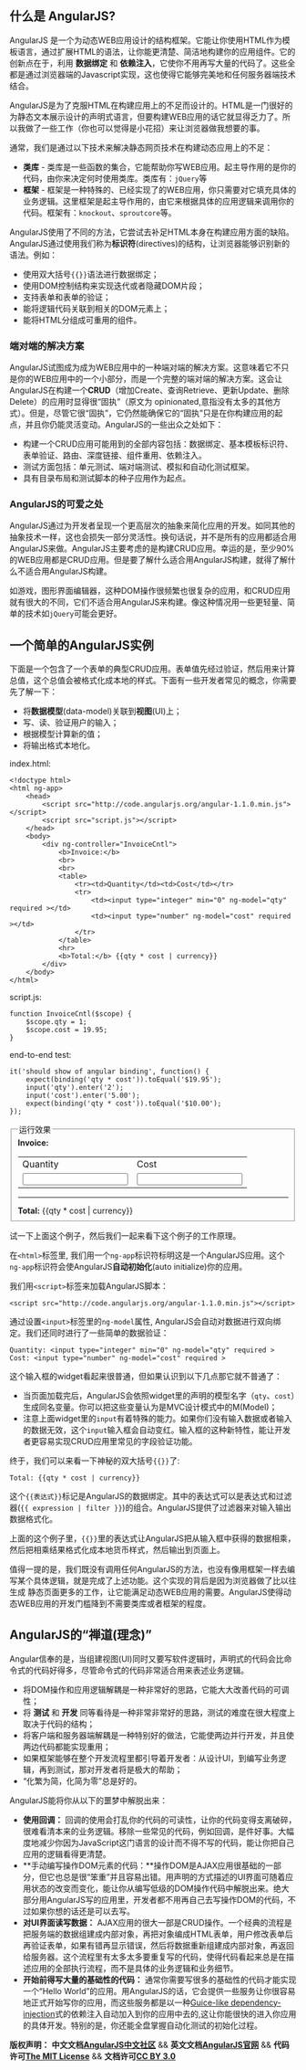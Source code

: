 ## 什么是 AngularJS?

AngularJS 是一个为动态WEB应用设计的结构框架。它能让你使用HTML作为模板语言，通过扩展HTML的语法，让你能更清楚、简洁地构建你的应用组件。它的创新点在于，利用 **数据绑定** 和 **依赖注入**，它使你不用再写大量的代码了。这些全都是通过浏览器端的Javascript实现，这也使得它能够完美地和任何服务器端技术结合。

AngularJS是为了克服HTML在构建应用上的不足而设计的。HTML是一门很好的为静态文本展示设计的声明式语言，但要构建WEB应用的话它就显得乏力了。所以我做了一些工作（你也可以觉得是小花招）来让浏览器做我想要的事。<!--more-->

通常，我们是通过以下技术来解决静态网页技术在构建动态应用上的不足：

*   **类库** - 类库是一些函数的集合，它能帮助你写WEB应用。起主导作用的是你的代码，由你来决定何时使用类库。类库有：`jQuery`等
*   **框架** - 框架是一种特殊的、已经实现了的WEB应用，你只需要对它填充具体的业务逻辑。这里框架是起主导作用的，由它来根据具体的应用逻辑来调用你的代码。框架有：`knockout`、`sproutcore`等。

AngularJS使用了不同的方法，它尝试去补足HTML本身在构建应用方面的缺陷。AngularJS通过使用我们称为**标识符**(directives)的结构，让浏览器能够识别新的语法。例如：

*   使用双大括号`{{}}`语法进行数据绑定；
*   使用DOM控制结构来实现迭代或者隐藏DOM片段；
*   支持表单和表单的验证；
*   能将逻辑代码关联到相关的DOM元素上；
*   能将HTML分组成可重用的组件。

### 端对端的解决方案

AngularJS试图成为成为WEB应用中的一种端对端的解决方案。这意味着它不只是你的WEB应用中的一个小部分，而是一个完整的端对端的解决方案。这会让AngularJS在构建一个**CRUD**（增加Create、查询Retrieve、更新Update、删除Delete）的应用时显得很“固执”（原文为 opinionated,意指没有太多的其他方式）。但是，尽管它很“固执”，它仍然能确保它的“固执”只是在你构建应用的起点，并且你仍能灵活变动。AngularJS的一些出众之处如下：

*   构建一个CRUD应用可能用到的全部内容包括：数据绑定、基本模板标识符、表单验证、路由、深度链接、组件重用、依赖注入。
*   测试方面包括：单元测试、端对端测试、模拟和自动化测试框架。
*   具有目录布局和测试脚本的种子应用作为起点。

### AngularJS的可爱之处

AngularJS通过为开发者呈现一个更高层次的抽象来简化应用的开发。如同其他的抽象技术一样，这也会损失一部分灵活性。换句话说，并不是所有的应用都适合用AngularJS来做。AngularJS主要考虑的是构建CRUD应用。幸运的是，至少90%的WEB应用都是CRUD应用。但是要了解什么适合用AngularJS构建，就得了解什么不适合用AngularJS构建。

如游戏，图形界面编辑器，这种DOM操作很频繁也很复杂的应用，和CRUD应用就有很大的不同，它们不适合用AngularJS来构建。像这种情况用一些更轻量、简单的技术如`jQuery`可能会更好。

## 一个简单的AngularJS实例

下面是一个包含了一个表单的典型CRUD应用。表单值先经过验证，然后用来计算总值，这个总值会被格式化成本地的样式。下面有一些开发者常见的概念，你需要先了解一下：

*   将**数据模型**(data-model)关联到**视图**(UI)上；
*   写、读、验证用户的输入；
*   根据模型计算新的值；
*   将输出格式本地化。

index.html:

    <!doctype html>
    <html ng-app>
        <head>
            <script src="http://code.angularjs.org/angular-1.1.0.min.js"></script>
            <script src="script.js"></script>
        </head>
        <body>
            <div ng-controller="InvoiceCntl">
                <b>Invoice:</b>
                <br>
                <br>
                <table>
                    <tr><td>Quantity</td><td>Cost</td></tr>
                    <tr>
                        <td><input type="integer" min="0" ng-model="qty" required ></td>
                        <td><input type="number" ng-model="cost" required ></td>
                    </tr>
                </table>
                <hr>
                <b>Total:</b> {{qty * cost | currency}}
            </div>
        </body>
    </html>
    

script.js:

    function InvoiceCntl($scope) {
        $scope.qty = 1;
        $scope.cost = 19.95;
    }
    

end-to-end test:

    it('should show of angular binding', function() {
        expect(binding('qty * cost')).toEqual('$19.95');
        input('qty').enter('2');
        input('cost').enter('5.00');
        expect(binding('qty * cost')).toEqual('$10.00');
    });
    
<script type="text/javascript">function InvoiceCntl($scope){$scope.qty = 1;$scope.cost = 19.95;}</script>
<fieldset class="angularjs-demo" ng-app>
  <legend>运行效果</legend>
  <div ng-controller="InvoiceCntl">
    <b>Invoice:</b>
    <table>
      <tr>
        <td>
          Quantity
        </td>
        <td>
          Cost
        </td>
      </tr>
      <tr>
        <td>
          <input type="integer" min="0" ng-model="qty" required />
        </td>
        <td>
          <input type="number" ng-model="cost" required />
        </td>
      </tr>
    </table>
    <hr />
    <b>Total:</b> {{qty * cost | currency}}
  </div>
</fieldset>

试一下上面这个例子，然后我们一起来看下这个例子的工作原理。

在`<html>`标签里, 我们用一个`ng-app`标识符标明这是一个AngularJS应用。这个`ng-app`标识符会使AngularJS**自动初始化**(auto initialize)你的应用。

我们用`<script>`标签来加载AngularJS脚本：

    <script src="http://code.angularjs.org/angular-1.1.0.min.js"></script>

通过设置`<input>`标签里的`ng-model`属性, AngularJS会自动对数据进行双向绑定。我们还同时进行了一些简单的数据验证：

    Quantity: <input type="integer" min="0" ng-model="qty" required >
    Cost: <input type="number" ng-model="cost" required >

这个输入框的widget看起来很普通，但如果认识到以下几点那它就不普通了：

*   当页面加载完后，AngularJS会依照widget里的声明的模型名字（`qty`、`cost`）生成同名变量。你可以把这些变量认为是MVC设计模式中的M(Model)；
*   注意上面widget里的`input`有着特殊的能力。如果你们没有输入数据或者输入的数据无效，这个`input`输入框会自动变红。输入框的这种新特性，能让开发者更容易实现CRUD应用里常见的字段验证功能。

终于，我们可以来看一下神秘的双大括号`{{}}`了:

    Total: {{qty * cost | currency}}

这个`{{表达式}}`标记是AngularJS的数据绑定。其中的表达式可以是表达式和过滤器(`{{ expression | filter }}`)的组合。AngularJS提供了过滤器来对输入输出数据格式化。

上面的这个例子里，`{{}}`里的表达式让AngularJS把从输入框中获得的数据相乘，然后把相乘结果格式化成本地货币样式，然后输出到页面上。

值得一提的是，我们既没有调用任何AngularJS的方法，也没有像用框架一样去编写某个具体逻辑，就是完成了上述功能。这个实现的背后是因为浏览器做了比以往生成 静态页面更多的工作，让它能满足动态WEB应用的需要。AngularJS使得动态WEB应用的开发门槛降到不需要类库或者框架的程度。

## AngularJS的“禅道(理念)”

Angular信奉的是，当组建视图(UI)同时又要写软件逻辑时，声明式的代码会比命令式的代码好得多，尽管命令式的代码非常适合用来表述业务逻辑。

*   将DOM操作和应用逻辑解耦是一种非常好的思路，它能大大改善代码的可调性；
*   将 **测试** 和 **开发** 同等看待是一种非常非常好的思路，测试的难度在很大程度上取决于代码的结构；
*   将客户端和服务器端解耦是一种特别好的做法，它能使两边并行开发，并且使两边代码都能实现重用；
*   如果框架能够在整个开发流程里都引导着开发者：从设计UI，到编写业务逻辑，再到测试，那对开发者将是极大的帮助；
*   “化繁为简，化简为零”总是好的。

AngularJS能将你从以下的噩梦中解脱出来：

*   **使用回调：** 回调的使用会打乱你的代码的可读性，让你的代码变得支离破碎，很难看清本来的业务逻辑。移除一些常见的代码，例如回调，是件好事。大幅度地减少你因为JavaScript这门语言的设计而不得不写的代码，能让你把自己应用的逻辑看得更清楚。
*   **手动编写操作DOM元素的代码：**操作DOM是AJAX应用很基础的一部分，但它也总是很“笨重”并且容易出错。用声明的方式描述的UI界面可随着应用状态的改变而变化，能让你从编写低级的DOM操作代码中解脱出来。绝大部分用AngularJS写的应用里，开发者都不用再自己去写操作DOM的代码，不过如果你想的话还是可以去写。
*   **对UI界面读写数据：** AJAX应用的很大一部是CRUD操作。一个经典的流程是把服务端的数据组建成内部对象，再把对象编成HTML表单，用户修改表单后再验证表单，如果有错再显示错误，然后将数据重新组建成内部对象，再返回给服务器。这个流程里有太多太多要重复写的代码，使得代码看起来总是在描述应用的全部执行流程，而不是具体的业务逻辑和业务细节。
*   **开始前得写大量的基础性的代码：** 通常你需要写很多的基础性的代码才能实现一个“Hello World”的应用。用AngularJS的话，它会提供一些服务让你很容易地正式开始写你的应用，而这些服务都是以一种[Guice-like dependency-injection][1]式的依赖注入自动加入到你的应用中去的,这让你能很快的进入你应用的具体开发。特别的是，你还能全盘掌握自动化测试的初始化过程。

<span class="doc-copyright">**版权声明：** **中文文档[AngularJS中文社区][]** && **英文文档[AngularJS官网][]** && **代码许可[The MIT License][]** && **文档许可[CC BY 3.0][]**</span>

 [1]: http://code.google.com/p/google-guice/
 [AngularJS中文社区]: http://angularjs.cn/
 [AngularJS官网]: http://angularjs.org/
 [The MIT License]: http://baike.baidu.com/view/3159946.htm
 [CC BY 3.0]: http://creativecommons.org/licenses/by/3.0/deed.zh